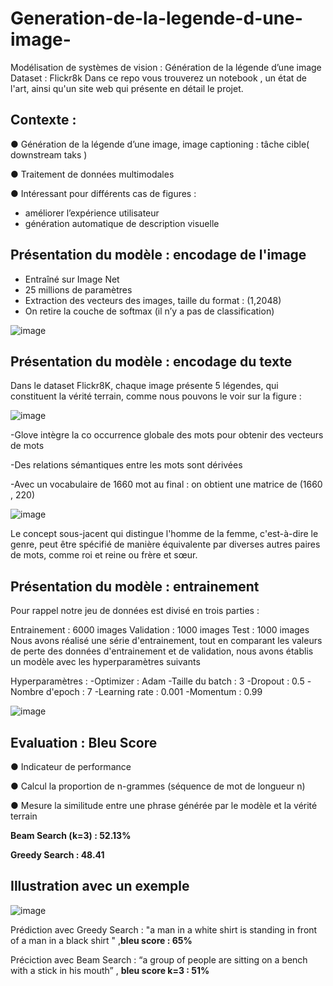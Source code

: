 # Generation-de-la-legende-d-une-image-

Modélisation de systèmes de vision : Génération de la légende d’une image
Dataset : Flickr8k
Dans ce repo vous trouverez un notebook , un état de l'art, ainsi qu'un site web qui présente en détail le projet.

## Contexte : 
● Génération de la légende d’une image, image captioning : tâche cible(
downstream taks )

● Traitement de données multimodales

● Intéressant pour différents cas de figures :
 - améliorer l’expérience utilisateur
 - génération automatique de description visuelle


## Présentation du modèle : encodage de l'image 
- Entraîné sur Image Net 
- 25 millions de paramètres 
- Extraction des vecteurs des images, taille du format : (1,2048)
- On retire la couche de softmax (il n’y a pas de classification)

![image](https://github.com/Calliope-commits/Generation-de-la-legende-d-une-image-/assets/61286710/46e443e6-e03c-4a36-9ecb-93eeb5fb6ad2)

## Présentation du modèle : encodage du texte 
Dans le dataset Flickr8K, chaque image présente 5 légendes, qui constituent la vérité terrain, comme nous pouvons le voir sur la figure :

![image](https://github.com/Calliope-commits/Generation-de-la-legende-d-une-image-/assets/61286710/59e8148e-bec7-4c4b-ae56-6e5ed4e3a423)


-Glove intègre la co occurrence
globale des mots pour obtenir
des vecteurs de mots

-Des relations sémantiques
entre les mots sont dérivées

-Avec un vocabulaire de 1660
mot au final : on obtient une
matrice de (1660 , 220)


![image](https://github.com/Calliope-commits/Generation-de-la-legende-d-une-image-/assets/61286710/1fae94ee-474e-43bb-a572-245a2adb3901)

Le concept sous-jacent qui distingue l'homme de la femme, c'est-à-dire le genre, peut être spécifié de manière équivalente par diverses autres paires de mots, comme roi et reine ou frère et sœur.



## Présentation du modèle : entrainement 

Pour rappel notre jeu de données est divisé en trois parties :

Entrainement : 6000 images
Validation : 1000 images
Test : 1000 images
Nous avons réalisé une série d'entrainement, tout en comparant les valeurs de perte des données d'entrainement et de validation, nous avons établis un modèle avec les hyperparamètres suivants

Hyperparamètres :
-Optimizer : Adam 
-Taille du batch : 3 
-Dropout  : 0.5 
-Nombre d'epoch : 7 
-Learning rate : 0.001 
-Momentum : 0.99 

![image](https://github.com/Calliope-commits/Generation-de-la-legende-d-une-image-/assets/61286710/e870c867-7eff-4e94-be78-b63631b379d3)

## Evaluation : Bleu Score 
● Indicateur de performance

● Calcul la proportion de
n-grammes (séquence de mot de longueur n)

● Mesure la similitude entre une
phrase générée par le modèle et la
vérité terrain


**Beam Search (k=3) : 52.13%**

**Greedy Search : 48.41**

## Illustration avec un exemple 

![image](https://github.com/Calliope-commits/Generation-de-la-legende-d-une-image-/assets/61286710/7775023a-4eb9-4502-ae03-93037b3ead3f)

Prédiction avec Greedy Search : "a man in a white shirt is
standing in front of a man in a black shirt " ,**bleu score : 65%**

Préciction avec Beam Search : “a group of people are sitting on
a bench with a stick in his mouth” , **bleu score k=3 : 51%**





